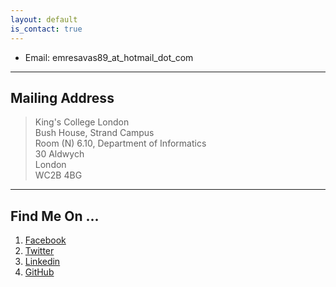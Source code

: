 ```yaml
---
layout: default
is_contact: true
---
```


* Email: emresavas89_at_hotmail_dot_com

---

## Mailing Address
> King's College London<br />
> Bush House, Strand Campus<br />
> Room (N) 6.10, Department of Informatics<br />
> 30 Aldwych<br />
> London<br />
> WC2B 4BG

---

## Find Me On ...

1. [Facebook](https://www.facebook.com/emresavas89)
2. [Twitter](https://twitter.com/emrezy_)
3. [Linkedin](www.linkedin.com/in/emresavas89)
4. [GitHub](https://github.com/Emresav)
